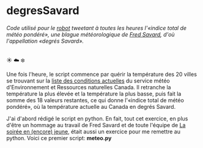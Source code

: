 # degresSavard

###### _Code utilisé pour le [robot](https://twitter.com/degressavard) tweetant à toutes les heures l'«indice total de météo pondéré», une blague météorologique de [Fred Savard](https://fr.wikipedia.org/wiki/Fr%C3%A9d%C3%A9ric_Savard), d'où l'appellation «degrés Savard»_.

:sunny: :cloud: :snowflake:

Une fois l'heure, le script commence par quérir la température des 20 villes se trouvant sur la [liste des conditions actuelles](https://meteo.gc.ca/canada_f.html) du service météo d'Environnement et Ressources naturelles Canada.
Il retranche la température la plus élevée et la température la plus basse, puis fait la somme des 18 valeurs restantes, ce qui donne l'«indice total de météo pondéré», où la température actuelle au Canada en degrés Savard.

J'ai d'abord rédigé le script en python. En fait, tout cet exercice, en plus d'être un hommage au travail de Fred Savard et de toute l'équipe de [La soirée en (encore) jeune](http://ici.radio-canada.ca/emissions/La_soiree_est_encore_jeune/2015-2016/emissions.asp), était aussi un exercice pour me remettre au python. Voici ce premier script: **meteo.py**

